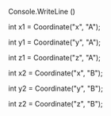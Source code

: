 Console.WriteLine ()

int x1 = Coordinate("x", "A");

int y1 = Coordinate("y", "A");

int z1 = Coordinate("z", "A");

int x2 = Coordinate("x", "B");

int y2 = Coordinate("y", "B");

int z2 = Coordinate("z", "B");

